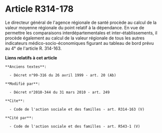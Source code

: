 # Article R314-178

Le directeur général de l'agence régionale de santé procède au calcul de la valeur moyenne régionale du point relatif à la
dépendance. En vue de permettre les comparaisons interdépartementales et inter-établissements, il procède également au calcul
de la valeur régionale de tous les autres indicateurs médico-socio-économiques figurant au tableau de bord prévu au 4° de
l'article R. 314-163.

**Liens relatifs à cet article**

	**Anciens textes**:

	  - Décret n°99-316 du 26 avril 1999 - art. 20 (Ab)

	**Modifié par**:

	  - Décret n°2010-344 du 31 mars 2010 - art. 249

	**Cite**:

	  - Code de l'action sociale et des familles - art. R314-163 (V)

	**Cité par**:

	  - Code de l'action sociale et des familles - art. R543-1 (V)
